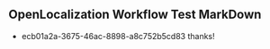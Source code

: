 ## OpenLocalization Workflow Test MarkDown
* ecb01a2a-3675-46ac-8898-a8c752b5cd83 
thanks!<!--HONumber=Mar16_HO2-->
